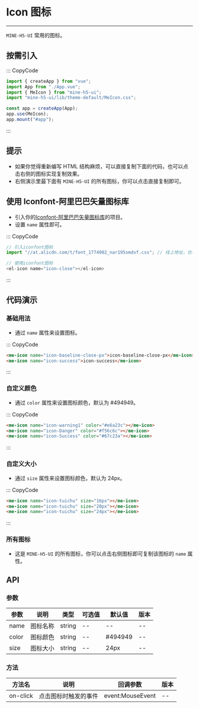 # Icon 图标

---

`MINE-H5-UI` 常用的图标。

## 按需引入

::: CopyCode

```JavaScript
import { createApp } from "vue";
import App from "./App.vue";
import { MeIcon } from "mine-h5-ui";
import "mine-h5-ui/lib/theme-default/MeIcon.css";

const app = createApp(App);
app.use(MeIcon);
app.mount("#app");
```

:::

## 提示

- 如果你觉得重新编写 HTML 结构麻烦，可以直接复制下面的代码，也可以点击右侧的图标实现复制效果。
- 右侧演示里最下面有 `MINE-H5-UI` 的所有图标，你可以点击直接复制即可。

## 使用 Iconfont-阿里巴巴矢量图标库

- 引入你的[Iconfont-阿里巴巴矢量图标库](https://www.iconfont.cn/)的项目。
- 设置 `name` 属性即可。

::: CopyCode

```JavaScript
// 引入iconfont图标
import "//at.alicdn.com/t/font_1774902_nar195smdvf.css"; // 线上地址，也可以使用线下文件

// 使用iconfont图标
<el-icon name="icon-close"></el-icon>
```

:::

## 代码演示

### 基础用法

- 通过 `name` 属性来设置图标。

::: CopyCode

```HTML
<me-icon name="icon-baseline-close-px">icon-baseline-close-px</me-icon>
<me-icon name="icon-success">icon-success</me-icon>
```

:::

### 自定义颜色

- 通过 `color` 属性来设置图标颜色，默认为 #494949。

::: CopyCode

```HTML
<me-icon name="icon-warning1" color="#e6a23c"></me-icon>
<me-icon name="icon-Danger" color="#f56c6c"></me-icon>
<me-icon name="icon-Success" color="#67c23a"></me-icon>
```

:::

### 自定义大小

- 通过 `size` 属性来设置图标颜色，默认为 24px。

::: CopyCode

```HTML
<me-icon name="icon-tuichu" size="16px"></me-icon>
<me-icon name="icon-tuichu" size="20px"></me-icon>
<me-icon name="icon-tuichu" size="24px"></me-icon>
```

:::

### 所有图标

- 这是 `MINE-H5-UI` 的所有图标，你可以点击右侧图标即可复制该图标的 `name` 属性。

## API

### 参数

| 参数  | 说明     | 类型   | 可选值 | 默认值  | 版本 |
| ----- | -------- | ------ | ------ | ------- | ---- |
| name  | 图标名称 | string | --     | --      | --   |
| color | 图标颜色 | string | --     | #494949 | --   |
| size  | 图标大小 | string | --     | 24px    | --   |

### 方法

| 方法名   | 说明                 | 回调参数         | 版本 |
| -------- | -------------------- | ---------------- | ---- |
| on-click | 点击图标时触发的事件 | event:MouseEvent | --   |
